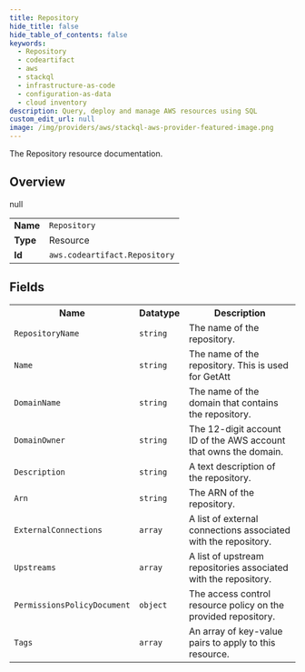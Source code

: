 ```yaml
---
title: Repository
hide_title: false
hide_table_of_contents: false
keywords:
  - Repository
  - codeartifact
  - aws
  - stackql
  - infrastructure-as-code
  - configuration-as-data
  - cloud inventory
description: Query, deploy and manage AWS resources using SQL
custom_edit_url: null
image: /img/providers/aws/stackql-aws-provider-featured-image.png
---
```

The Repository resource documentation.

## Overview
<table><tbody>
<tr><td><b>Name</b></td><td><code>Repository</code></td></tr>
<tr><td><b>Type</b></td><td>Resource</td></tr>
null
<tr><td><b>Id</b></td><td><code>aws.codeartifact.Repository</code></td></tr>
</tbody></table>

## Fields
<table><tbody>
<tr><th>Name</th><th>Datatype</th><th>Description</th></tr>
<tr><td><code>RepositoryName</code></td><td><code>string</code></td><td>The name of the repository.</td></tr><tr><td><code>Name</code></td><td><code>string</code></td><td>The name of the repository. This is used for GetAtt</td></tr><tr><td><code>DomainName</code></td><td><code>string</code></td><td>The name of the domain that contains the repository.</td></tr><tr><td><code>DomainOwner</code></td><td><code>string</code></td><td>The 12-digit account ID of the AWS account that owns the domain.</td></tr><tr><td><code>Description</code></td><td><code>string</code></td><td>A text description of the repository.</td></tr><tr><td><code>Arn</code></td><td><code>string</code></td><td>The ARN of the repository.</td></tr><tr><td><code>ExternalConnections</code></td><td><code>array</code></td><td>A list of external connections associated with the repository.</td></tr><tr><td><code>Upstreams</code></td><td><code>array</code></td><td>A list of upstream repositories associated with the repository.</td></tr><tr><td><code>PermissionsPolicyDocument</code></td><td><code>object</code></td><td>The access control resource policy on the provided repository.</td></tr><tr><td><code>Tags</code></td><td><code>array</code></td><td>An array of key-value pairs to apply to this resource.</td></tr>
</tbody></table>